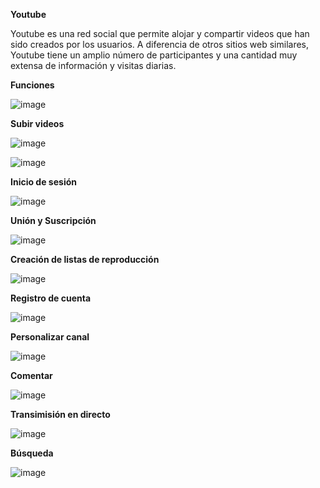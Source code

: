 **Youtube**

Youtube es una red social que permite alojar y compartir videos que han sido creados por los usuarios. A diferencia de otros sitios web similares, Youtube tiene un amplio número de participantes y una cantidad muy extensa de información y visitas diarias.

**Funciones**

![image](https://user-images.githubusercontent.com/82129353/137569198-7c39a19a-5dc6-4813-a0d4-da35861584bb.png)





 **Subir videos**


![image](https://user-images.githubusercontent.com/87036389/137568884-55cdf02f-70ee-4cd6-86f2-8b0233d2dfcb.png)

![image](https://user-images.githubusercontent.com/87036389/137563503-73c3200f-91ce-4d0b-86c2-45ef6c055597.png)

**Inicio de sesión**


![image](https://user-images.githubusercontent.com/87036389/137568951-bab73b64-a36f-4fc5-b6d7-ec3b647498a2.png)


**Unión y Suscripción**


![image](https://user-images.githubusercontent.com/73302850/137429441-abfd8812-7b09-42a2-a3dd-f1c9c13d176c.png)


**Creación de listas de reproducción**


![image](https://user-images.githubusercontent.com/73302850/137429938-8efa5336-5c1f-4121-94ae-158fe6f2fd57.png)


**Registro de cuenta**


![image](https://user-images.githubusercontent.com/87036389/137563523-5f070504-6990-4b66-ab68-0e3dbf158be3.png)

**Personalizar canal**

![image](https://user-images.githubusercontent.com/51030241/137569485-3d42b2ca-a8a1-4c08-867c-41ddc5f88405.png)

**Comentar**

![image](https://user-images.githubusercontent.com/51030241/137569457-5b98d1c5-ee25-482e-8bbe-feb67d26c15a.png)

**Transimisión en directo**

![image](https://user-images.githubusercontent.com/82129353/137569385-4be77411-229e-4753-97da-9fa6b7cc517a.png)



 **Búsqueda**

![image](https://user-images.githubusercontent.com/82129353/137569400-86049b05-d9b1-4433-a791-ab8c03848f6d.png)




